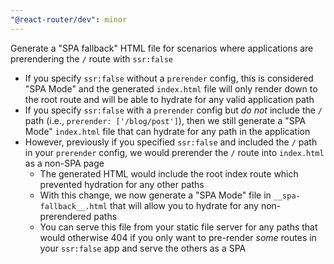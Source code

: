 ```yaml
---
"@react-router/dev": minor
---
```


Generate a "SPA fallback" HTML file for scenarios where applications are prerendering the `/` route with `ssr:false`

- If you specify `ssr:false` without a `prerender` config, this is considered "SPA Mode" and the generated `index.html` file will only render down to the root route and will be able to hydrate for any valid application path
- If you specify `ssr:false` with a `prerender` config but _do not_ include the `/` path (i.e., `prerender: ['/blog/post']`), then we still generate a "SPA Mode" `index.html` file that can hydrate for any path in the application
- However, previously if you specified `ssr:false` and included the `/` path in your `prerender` config, we would prerender the `/` route into `index.html` as a non-SPA page
  - The generated HTML would include the root index route which prevented hydration for any other paths
  - With this change, we now generate a "SPA Mode" file in `__spa-fallback__.html` that will allow you to hydrate for any non-prerendered paths
  - You can serve this file from your static file server for any paths that would otherwise 404 if you only want to pre-render _some_ routes in your `ssr:false` app and serve the others as a SPA
